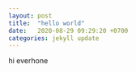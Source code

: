 ```yaml
---
layout: post
title:  "hello world"
date:   2020-08-29 09:29:20 +0700
categories: jekyll update
---
```

hi everhone
